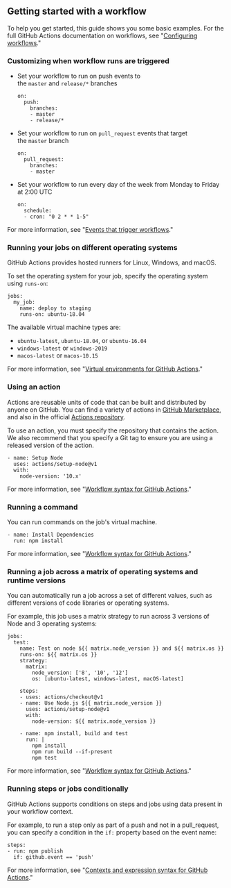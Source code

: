 ## Getting started with a workflow

To help you get started, this guide shows you some basic examples. For the full GitHub Actions documentation on workflows, see "[Configuring workflows](https://help.github.com/articles/configuring-workflows)."

### Customizing when workflow runs are triggered

*   Set your workflow to run on push events to the `master` and `release/*` branches

    ```source-yaml
    on:
      push:
        branches:
        - master
        - release/*
    ```

*   Set your workflow to run on `pull_request` events that target the `master` branch

    ```source-yaml
    on:
      pull_request:
        branches:
        - master
    ```

*   Set your workflow to run every day of the week from Monday to Friday at 2:00 UTC

    ```source-yaml
    on:
      schedule:
      - cron: "0 2 * * 1-5"
    ```

For more information, see "[Events that trigger workflows](https://help.github.com/articles/events-that-trigger-workflows)."

### Running your jobs on different operating systems

GitHub Actions provides hosted runners for Linux, Windows, and macOS.

To set the operating system for your job, specify the operating system using `runs-on`:

```source-yaml
jobs:
  my_job:
    name: deploy to staging
    runs-on: ubuntu-18.04
```

The available virtual machine types are:

*   `ubuntu-latest`, `ubuntu-18.04`, or `ubuntu-16.04`
*   `windows-latest` or `windows-2019`
*   `macos-latest` or `macos-10.15`

For more information, see "[Virtual environments for GitHub Actions](https://help.github.com/articles/virtual-environments-for-github-actions)."

### Using an action

Actions are reusable units of code that can be built and distributed by anyone on GitHub. You can find a variety of actions in [GitHub Marketplace](https://github.com/marketplace?type=actions), and also in the official [Actions repository](https://github.com/actions/).

To use an action, you must specify the repository that contains the action. We also recommend that you specify a Git tag to ensure you are using a released version of the action.

```source-yaml
- name: Setup Node
  uses: actions/setup-node@v1
  with:
    node-version: '10.x'
```

For more information, see "[Workflow syntax for GitHub Actions](https://help.github.com/articles/workflow-syntax-for-github-actions#jobsjob_idstepsuses)."

### Running a command

You can run commands on the job's virtual machine.

```source-yaml
- name: Install Dependencies
  run: npm install
```

For more information, see "[Workflow syntax for GitHub Actions](https://help.github.com/articles/workflow-syntax-for-github-actions#jobsjob_idstepsrun)."

### Running a job across a matrix of operating systems and runtime versions

You can automatically run a job across a set of different values, such as different versions of code libraries or operating systems.

For example, this job uses a matrix strategy to run across 3 versions of Node and 3 operating systems:

```source-yaml
jobs:
  test:
    name: Test on node ${{ matrix.node_version }} and ${{ matrix.os }}
    runs-on: ${{ matrix.os }}
    strategy:
      matrix:
        node_version: ['8', '10', '12']
        os: [ubuntu-latest, windows-latest, macOS-latest]

    steps:
    - uses: actions/checkout@v1
    - name: Use Node.js ${{ matrix.node_version }}
      uses: actions/setup-node@v1
      with:
        node-version: ${{ matrix.node_version }}

    - name: npm install, build and test
      run: |
        npm install
        npm run build --if-present
        npm test
```

For more information, see "[Workflow syntax for GitHub Actions](https://help.github.com/articles/workflow-syntax-for-github-actions#jobsjob_idstrategy)."

### Running steps or jobs conditionally

GitHub Actions supports conditions on steps and jobs using data present in your workflow context.

For example, to run a step only as part of a push and not in a pull_request, you can specify a condition in the `if:` property based on the event name:

```source-yaml
steps:
- run: npm publish
  if: github.event == 'push'
```

For more information, see "[Contexts and expression syntax for GitHub Actions](https://help.github.com/articles/contexts-and-expression-syntax-for-github-actions)."
